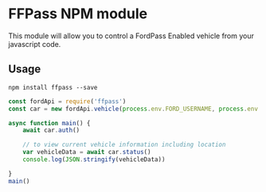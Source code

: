 # FFPass NPM module

This module will allow you to control a FordPass Enabled vehicle from your javascript code. 

## Usage 

`npm install ffpass --save`

```javascript
const fordApi = require('ffpass')
const car = new fordApi.vehicle(process.env.FORD_USERNAME, process.env.FORD_PASSWORD, process.env.VIN)

async function main() {
    await car.auth()

    // to view current vehicle information including location
    var vehicleData = await car.status()
    console.log(JSON.stringify(vehicleData))

}
main()
```
